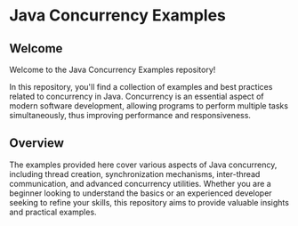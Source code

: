 # Java Concurrency Examples

## Welcome

Welcome to the Java Concurrency Examples repository!

In this repository, you'll find a collection of examples and best practices related to concurrency in Java. Concurrency is an essential aspect of modern software development, allowing programs to perform multiple tasks simultaneously, thus improving performance and responsiveness.

## Overview

The examples provided here cover various aspects of Java concurrency, including thread creation, synchronization mechanisms, inter-thread communication, and advanced concurrency utilities. Whether you are a beginner looking to understand the basics or an experienced developer seeking to refine your skills, this repository aims to provide valuable insights and practical examples.
